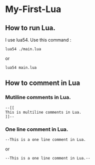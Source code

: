 # My-First-Lua

## How to run Lua.
I use lua54.
Use this command : 

``` lua54 ./main.lua ```

or 

``` lua54 main.lua ```

## How to comment in Lua 
### Mutiline comments in Lua. 
```
--[[
This is multiline comments in Lua. 
]]--
```

### One line comment in Lua. 
```
--This is a one line comment in Lua.
```

or 

```
--This is a one line comment in Lua.--
```
